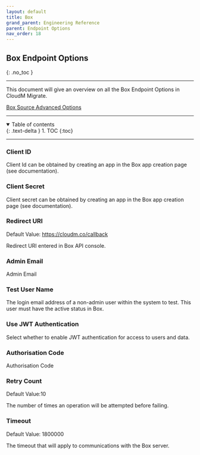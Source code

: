 ```yaml
---
layout: default
title: Box
grand_parent: Engineering Reference
parent: Endpoint Options
nav_order: 18
---
```


## Box Endpoint Options
{: .no_toc }

---
This document will give an overview on all the Box Endpoint Options in CloudM Migrate. 

<a href="https://cloudm-migrate.github.io/documentation/Engineering-Reference/BoxSourceAO.html">Box Source Advanced Options</a>
         
---
<a name="top"></a>
<details open markdown="block">
  <summary>
    Table of contents
  </summary>
  {: .text-delta }
1. TOC
{:toc}
</details>

---
### Client ID

Client Id can be obtained by creating an app in the Box app creation page (see documentation).

### Client Secret

Client secret can be obtained by creating an app in the Box app creation page (see documentation).

### Redirect URI
Default Value: https://cloudm.co/callback

Redirect URI entered in Box API console.

### Admin Email

Admin Email

### Test User Name

The login email address of a non-admin user within the system to test. This user must have the active status in Box.

### Use JWT Authentication

Select whether to enable JWT authentication for access to users and data.

### Authorisation Code

Authorisation Code

### Retry Count
Default Value:10

The number of times an operation will be attempted before failing.

### Timeout
Default Value: 1800000

The timeout that will apply to communications with the Box server.
